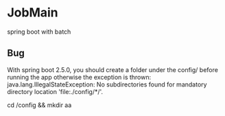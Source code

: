 # JobMain
spring boot with batch

## Bug
With spring boot 2.5.0, you should create a folder under the config/ before running the app
otherwise the exception is thrown:
java.lang.IllegalStateException: No subdirectories found for mandatory directory location 'file:./config/*/'.



cd /config && mkdir aa